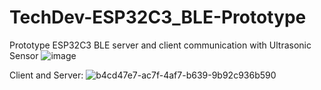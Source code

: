 # TechDev-ESP32C3_BLE-Prototype
Prototype ESP32C3 BLE server and client communication with Ultrasonic Sensor
![image](https://user-images.githubusercontent.com/84754292/229018864-e0279f6b-5b4f-4f99-a51b-9ecc2e103660.png)

Client and Server:
![b4cd47e7-ac7f-4af7-b639-9b92c936b590](https://user-images.githubusercontent.com/84754292/229019603-89a01226-86bf-4d00-8a3a-31f74ce3822e.jpg)
